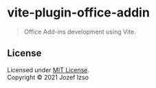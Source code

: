 # vite-plugin-office-addin

> Office Add-ins development using Vite.

## License

Licensed under [MIT License](LICENSE).  
Copyright © 2021 Jozef Izso
